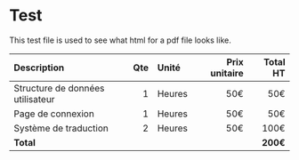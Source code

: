 # Test

This test file is used to see what html for a pdf file looks like.

| Description                      | Qte | Unité  | Prix unitaire | Total HT |
| :------------------------------- | --: | :----- | ------------: | -------: |
| Structure de données utilisateur |   1 | Heures |           50€ |      50€ |
| Page de connexion                |   1 | Heures |           50€ |      50€ |
| Système de traduction            |   2 | Heures |           50€ |     100€ |
| **Total**                        |     |        |               | **200€** |
